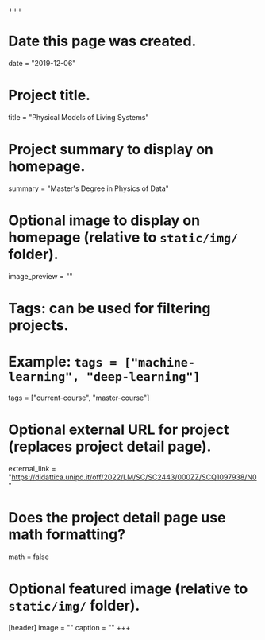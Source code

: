 +++
# Date this page was created.
date = "2019-12-06"

# Project title.
title = "Physical Models of Living Systems"

# Project summary to display on homepage.
summary = "Master's Degree in Physics of Data"

# Optional image to display on homepage (relative to `static/img/` folder).
image_preview = ""

# Tags: can be used for filtering projects.
# Example: `tags = ["machine-learning", "deep-learning"]`
tags = ["current-course", "master-course"]

# Optional external URL for project (replaces project detail page).
external_link = "https://didattica.unipd.it/off/2022/LM/SC/SC2443/000ZZ/SCQ1097938/N0"

# Does the project detail page use math formatting?
math = false

# Optional featured image (relative to `static/img/` folder).
[header]
image = ""
caption = ""
+++
